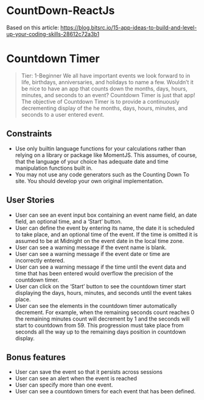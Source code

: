 # CountDown-ReactJs

Based on this article:
https://blog.bitsrc.io/15-app-ideas-to-build-and-level-up-your-coding-skills-28612c72a3b1

# Countdown Timer
> Tier: 1-Beginner
We all have important events we look forward to in life, birthdays, anniversaries, and holidays to name a few. Wouldn’t it be nice to have an app that counts down the months, days, hours, minutes, and seconds to an event? Countdown Timer is just that app!
The objective of Countdown Timer is to provide a continuously decrementing display of the he months, days, hours, minutes, and seconds to a user entered event.
## Constraints
- Use only builtin language functions for your calculations rather than relying on a library or package like MomentJS. This assumes, of course, that the language of your choice has adequate date and time manipulation functions built in.
- You may not use any code generators such as the Counting Down To site. You should develop your own original implementation.
## User Stories
- User can see an event input box containing an event name field, an date field, an optional time, and a ‘Start’ button.
- User can define the event by entering its name, the date it is scheduled to take place, and an optional time of the event. If the time is omitted it is assumed to be at Midnight on the event date in the local time zone.
- User can see a warning message if the event name is blank.
- User can see a warning message if the event date or time are incorrectly entered.
- User can see a warning message if the time until the event data and time that has been entered would overflow the precision of the countdown timer.
- User can click on the ‘Start’ button to see the countdown timer start displaying the days, hours, minutes, and seconds until the event takes place.
- User can see the elements in the countdown timer automatically decrement. For example, when the remaining seconds count reaches 0 the remaining minutes count will decrement by 1 and the seconds will start to countdown from 59. This progression must take place from seconds all the way up to the remaining days position in countdown display.
## Bonus features
- User can save the event so that it persists across sessions
- User can see an alert when the event is reached
- User can specify more than one event.
- User can see a countdown timers for each event that has been defined.